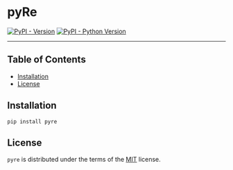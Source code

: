 # pyRe

[![PyPI - Version](https://img.shields.io/pypi/v/pyre.svg)](https://pypi.org/project/pyre)
[![PyPI - Python Version](https://img.shields.io/pypi/pyversions/pyre.svg)](https://pypi.org/project/pyre)

-----

## Table of Contents

- [Installation](#installation)
- [License](#license)

## Installation

```console
pip install pyre
```

## License

`pyre` is distributed under the terms of the [MIT](https://spdx.org/licenses/MIT.html) license.
